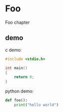 # Foo
Foo chapter

## demo
c demo:
```c
#include <stdio.h>

int main()
{
    return 0;
}
```

python demo:
```python
def foo():
    print("hello world")
```
